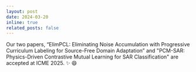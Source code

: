 ```yaml
---
layout: post
date: 2024-03-20
inline: true
related_posts: false
---
```


Our two papers, “ElimPCL: Eliminating Noise Accumulation with Progressive Curriculum Labeling for Source-Free Domain Adaptation” and "PCM-SAR: Physics-Driven Contrastive Mutual Learning for SAR Classification" are accepted at ICME 2025. :sparkles: :smile:
